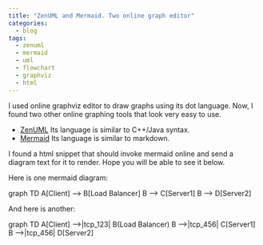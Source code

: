 ```yaml
---
title: "ZenUML and Mermaid. Two online graph editor"
categories:
  - blog
tags:
  - zenuml
  - mermaid
  - uml
  - flowchart
  - graphviz
  - html
---
```

I used online graphviz editor to draw graphs using its dot language. Now, I found two other online graphing tools that look very easy to use.  
* [ZenUML](https://app.zenuml.com/) Its language is similar to C++/Java syntax.
* [Mermaid](https://mermaid-js.github.io/mermaid/#/n00b-overview) Its language is similar to markdown.

I found a html snippet that should invoke mermaid online and send a diagram text for it to render. Hope you will be able to see it below.

<script src="https://cdn.jsdelivr.net/npm/mermaid/dist/mermaid.min.js"></script>
<script>
    mermaid.initialize({ startOnLoad: true });
</script>

Here is one mermaid diagram:
<div class="mermaid">
graph TD
A[Client] --> B[Load Balancer]
B --> C[Server1]
B --> D[Server2]
</div>

And here is another:
<div class="mermaid">
graph TD
A[Client] -->|tcp_123| B(Load Balancer)
B -->|tcp_456| C[Server1]
B -->|tcp_456| D[Server2]
</div>